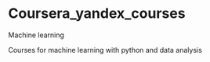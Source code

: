 # Coursera_yandex_courses
Machine learning

Courses for machine learning with python and data analysis
